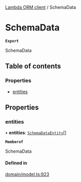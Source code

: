 [Lambda ORM client](../README.md) / SchemaData

# SchemaData

**`Export`**

SchemaData

## Table of contents

### Properties

- [entities](SchemaData.md#entities)

## Properties

### entities

• **entities**: [`SchemaDataEntity`](SchemaDataEntity.md)[]

**`Memberof`**

SchemaData

#### Defined in

[domain/model.ts:923](https://github.com/FlavioLionelRita/lambdaorm-client-node/blob/accb0c4/src/lib/domain/model.ts#L923)
